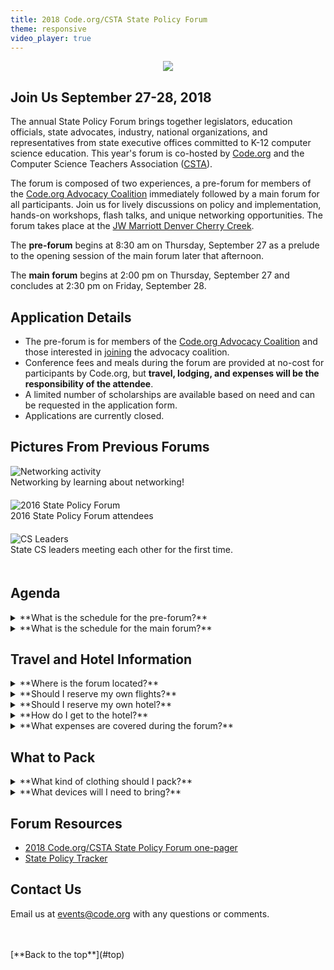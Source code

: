 ```yaml
---
title: 2018 Code.org/CSTA State Policy Forum
theme: responsive
video_player: true
---
```

<a id="top"></a>

<p align="center"><img style="max-width: 100%" src="/images/fit-970/forum-banner.png"></p>


## Join Us September 27-28, 2018

The annual State Policy Forum brings together legislators, education officials, state advocates, industry, national organizations, and representatives from state executive offices committed to K-12 computer science education. This year's forum is co-hosted by [Code.org](https://code.org/promote) and the Computer Science Teachers Association ([CSTA](https://www.csteachers.org/)).

The forum is composed of two experiences, a pre-forum for members of the [Code.org Advocacy Coalition](https://advocacy.code.org) immediately followed by a main forum for all participants. Join us for lively discussions on policy and implementation, hands-on workshops, flash talks, and unique networking opportunities. The forum takes place at the [JW Marriott Denver Cherry Creek](http://www.jwmarriottdenver.com/").

The **pre-forum** begins at 8:30 am on Thursday, September 27 as a prelude to the opening session of the main forum later that afternoon.

The **main forum** begins at 2:00 pm on Thursday, September 27 and concludes at 2:30 pm on Friday, September 28.

## Application Details

* The pre-forum is for members of the [Code.org Advocacy Coalition](https://advocacy.code.org) and those interested in [joining](https://bit.ly/joinadvocacycoalition) the advocacy coalition.
* Conference fees and meals during the forum are provided at no-cost for participants by Code.org, but **travel, lodging, and expenses will be the responsibility of the attendee**.
* A limited number of scholarships are available based on need and can be requested in the application form.
* Applications are currently closed.


## Pictures From Previous Forums

<div class="col-33" style="padding-right: 20px; padding-bottom: 20px;">
<img alt="Networking activity" src="/images/fit-300/networking.jpg">
<br>Networking by learning about networking!
</div>
<div class="col-33" style="padding-right: 20px; padding-bottom: 20px;">
<img alt="2016 State Policy Forum" src="/images/fit-300/2016-state-policy-forum.jpg">
<br>2016 State Policy Forum attendees
</div>
<div class="col-33" style="padding-right: 20px; padding-bottom: 20px;">
<img alt="CS Leaders" src="/images/fit-300/cs-leads.jpg">
<br>State CS leaders meeting each other for the first time.
</div>
<div style="clear: both;"></div>

## Agenda
<details>
  <summary>**What is the schedule for the pre-forum?**</summary>
  <p>
  <br>
### Pre-Forum Workshop (Code.org Advocacy Coalition members)

The pre-forum begins at 8:30 am on Thursday, September 27 as a prelude to the opening session of the main forum that begins that afternoon. Sessions include:

* The Advocacy Year in Review and Year Ahead
* State of Your State
* Workshops: Funding Advocacy, Grassroots, Communications, Legislation 101
* Networking
* Team Planning Time

</p>
</details>


<details>
  <summary>**What is the schedule for the main forum?**</summary>
  <p>
  <br>
### Main Forum (All Participants)

The main forum begins at 2:00 pm on Thursday, September 27 following the pre-forum for Advocacy Coalition members and concludes at 2:30 pm on Friday, September 28. Sessions include:

* The State of K-12 CS
* Flash Talks: Data and Accountability, Reaching Rural Areas, Certification, Managing Grant Programs, State and Local Boards, Legislative Successes/Failures
* Workshops: Standards, State Plan, Legislation, Microcredentials, Advocacy
* Birds of a Feather Discussions
* Team Planning Time

</p>
</details>


## Travel and Hotel Information

<details>
<summary>**Where is the forum located?**</summary>
  <p>
  <br>

<a href="http://www.jwmarriottdenver.com/", target=_"blank">JW Marriott Denver Cherry Creek</a>
<br> 150 Clayton Lane
<br> Denver, Colorado 80206

</p>
</details>

<details>
<summary>**Should I reserve my own flights?**</summary>
  <p>
  <br>
  Yes. All approved participants, unless receiving a scholarship, are responsible for booking their own flights and covering their own airfare. The Denver International Airport (airport code: DEN) is a large international airport that services non-stop flights from many cities around the nation. Forum sessions will begin on Thursday September 27 at 9:00 am for pre-forum attendees, while the main forum begins later at 3:00 pm.

</p>
</details>

<details>
<summary>**Should I reserve my own hotel?**</summary>
  <p>
  <br>
  There are two options for reserving accommodations.
  <ul>
    <li>Code.org and the JW Marriott Denver Cherry Creek are pleased to offer a discounted rate of $199 per night (not including taxes and fees). If you would like to take advantage of the discounted rate, Code.org will make the reservation on your behalf, and you can pay the hotel by credit card at the end of your stay.</li>
    <li> If you prefer to find accommodations at a different hotel, you will be responsible for making your own arrangements.</li>
  </ul>
  <p>
  You can indicate your accommodation preferences on the <a href="https://goo.gl/forms/EFcuR6C9Tf6m26AM2" target=_"blank">application form</a>.

</p>
</details>

<details>
<summary>**How do I get to the hotel?**</summary>
  <p>
  <br>
The hotel is located 26 miles or about 35 min from the Denver International Airport (DEN).  Uber and Lyft both provide service in the Denver area including to/from the Denver International Airport via their mobile apps. Please call the hotel at (303) 316-2700 to inquire about town car or shuttle transportation services and fees.

For more information on hotel directions or transportation, please visit the hotel's [website](http://www.jwmarriottdenver.com/Denver-Luxury-Hotel/Directions-87.html).
</p>
</details>

<details>
<summary>**What expenses are covered during the forum?**</summary>
  <p>
  <br>
Code.org is happy to cover the costs of the following:

* Registration fee for all participants accepted to the forum
* Meals during the forum

**Travel, lodging, and expenses will be the responsibility of the attendee.** A limited number of scholarships are available based on need and can be requested in the application form.

</p>
</details>

## What to Pack
<details>
  <summary>**What kind of clothing should I pack?**</summary>
  <p>
  <br>
We encourage business casual attire during the forum. All our conference sessions are indoors, and air conditioning is usually cool in hotels. We recommend that you bring layers if you get cold easily in air conditioned rooms. You can expect outside temperatures to be warm during the day. If you plan to venture outdoors during your free time, be sure to check the local forecast and plan accordingly!
</p>
</details>

<details>
<summary>**What devices will I need to bring?**</summary>
  <p>
  <br>
Please bring your own laptop/tablet, as we will be accessing online resources. We will not have extra devices on hand for participants to borrow.

</p>
</details>


## Forum Resources

* [2018 Code.org/CSTA State Policy Forum one-pager](https://advocacy.code.org/one-pager.pdf)
* [State Policy Tracker](http://bit.ly/9policies)



## Contact Us
Email us at [events@code.org](mailto:events@code.org) with any questions or comments.

<br>
<br>
[**Back to the top**](#top)
<br/>



